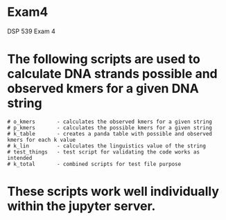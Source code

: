 # Exam4
DSP 539 Exam 4

# The following scripts are used to calculate DNA strands possible and observed kmers for a given DNA string

	# o_kmers 		- calculates the observed kmers for a given string
	# p_kmers 		- calculates the possible kmers for a given string
	# k_table 		- creates a panda table with possible and observed kmers for each k value
	# k_lin 		- calculates the linguistics value of the string
	# test_things	- test script for validating the code works as intended
	# k_total 		- combined scripts for test file purpose	
	
	
# These scripts work well individually within the jupyter server.

